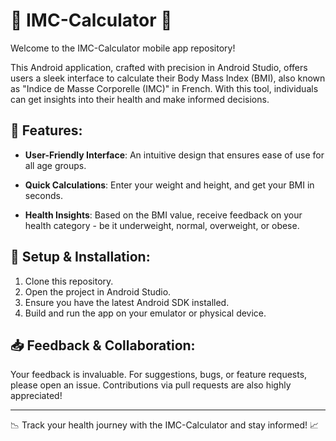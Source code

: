 # 📱 IMC-Calculator 🧮

Welcome to the IMC-Calculator mobile app repository!

This Android application, crafted with precision in Android Studio, offers users a sleek interface to calculate their Body Mass Index (BMI), also known as "Indice de Masse Corporelle (IMC)" in French. With this tool, individuals can get insights into their health and make informed decisions.

## 🌟 Features:

- **User-Friendly Interface**: An intuitive design that ensures ease of use for all age groups.
  
- **Quick Calculations**: Enter your weight and height, and get your BMI in seconds.
  
- **Health Insights**: Based on the BMI value, receive feedback on your health category - be it underweight, normal, overweight, or obese.
  

## 🚀 Setup & Installation:

1. Clone this repository.
2. Open the project in Android Studio.
3. Ensure you have the latest Android SDK installed.
4. Build and run the app on your emulator or physical device.

## 📥 Feedback & Collaboration:

Your feedback is invaluable. For suggestions, bugs, or feature requests, please open an issue. Contributions via pull requests are also highly appreciated!

---

📉 Track your health journey with the IMC-Calculator and stay informed! 📈
